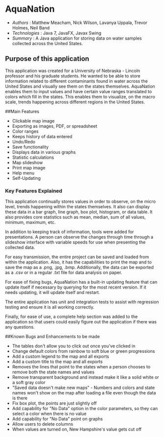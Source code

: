 # AquaNation

* *Authors* : Matthew Meacham, Nick Wilson, Lavanya Uppala, Trevor Holmes, Neil Band 
* *Technologies* : Java 7, JavaFX, Javax Swing
* *Summary* : A Java application for storing data on water samples collected across the United States.

## Purpose of this application

This application was created for a University of Nebraska - Lincoln professor and his graduate students. He wanted to be able to store information related to different contaminants found in water across the United States and visually see them on the states themselves. AquaNation enables them to input values and have certain value ranges translated to colors which fill in the states. This enables them to visualize, on the macro scale, trends happening across different regions in the United States. 

##Main Features

* Clickable map image
* Exporting as images, PDF, or spreadsheet
* Color ranges
* Keeps history of data entered
* Undo/Redo
* Save functionality
* Displays data in various graphs
* Statistic calculations
* Map slideshow
* Print map image
* Help menu
* Self-Updating


### Key Features Explained

This application continually stores values in order to observe, on the micro level, trends happening within the states themselves. It also can display these data in a bar graph, line graph, box plot, histogram, or data table. It also provides core statistics such as mean, median, sum of all values, minimum, maximum, etc.

In addition to keeping track of information, tools were added for presentations. A person can observe the changes through time through a slideshow interface with variable speeds for use when presenting the collected data. 

For easy transmission, the entire project can be saved and loaded from within the application. Also, it has the capabilities to print the map and to save the map as a .png, .jpg, .bmp. Additionally, the data can be exported as a .csv or in a regular .txt file for data analysis on paper.

For ease of fixing bugs, AquaNation has a built-in updating feature that can update itself if necessary by querying for the most recent version. If it needs updating, it will update itself and restart.

The entire application has unit and integration tests to assist with regression testing and ensure it is all working correctly.

Finally, for ease of use, a complete help section was added to the application so that users could easily figure out the application if there was any questions.

##Known Bugs and Enhancements to be made

* The tables don't allow you to click out once you've clicked in
* Change default colors from rainbow to soft blue or green progressions
* Add a custom legend to the map and all exports
* Add a custom title to the map and all exports
* Removes the lines that point to the states when a person chooses to remove both the state names and values
* Remove transparent background and instead make it like a solid white or a soft gray color
* "Saved data doesn't make new maps" - Numbers and colors and state names won't show on the map after loading a file even though the data is there
* Fix box plot, the points are just slightly off
* Add capability for "No Data" option in the color parameters, so they can select a color when there is no value
* Add capability for "No Data" point on graphs
* Allow users to delete columns
* When values are turned on, New Hampshire's value gets cut off